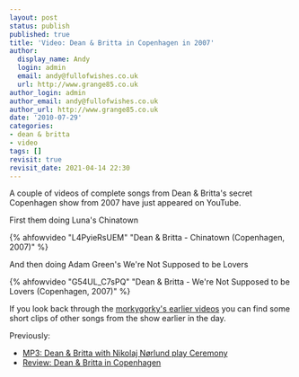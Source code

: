 ```yaml
---
layout: post
status: publish
published: true
title: 'Video: Dean & Britta in Copenhagen in 2007'
author:
  display_name: Andy
  login: admin
  email: andy@fullofwishes.co.uk
  url: http://www.grange85.co.uk
author_login: admin
author_email: andy@fullofwishes.co.uk
author_url: http://www.grange85.co.uk
date: '2010-07-29'
categories:
- dean & britta
- video
tags: []
revisit: true
revisit_date: 2021-04-14 22:30
---
```

A couple of videos of complete songs from Dean & Britta's secret Copenhagen show from 2007 have just appeared on YouTube. 

First them doing Luna's Chinatown  

{% ahfowvideo "L4PyieRsUEM" "Dean & Britta - Chinatown (Copenhagen, 2007)" %}

And then doing Adam Green's We're Not Supposed to be Lovers

{% ahfowvideo "G54UL_C7sPQ" "Dean & Britta - We're Not Supposed to be Lovers (Copenhagen, 2007)" %}

If you look back through the [morkygorky's earlier videos](http://www.youtube.com/user/morkygorky) you can find some short clips of other songs from the show earlier in the day. 

Previously:  


  * [MP3: Dean & Britta with Nikolaj Nørlund play Ceremony](/2008/04/23/mp3-dean-britta-with-nikolaj-norlund-play-ceremony/)
  * [Review: Dean & Britta in Copenhagen](/2007/12/02/review-dean-britta-in-copenhagen/)

